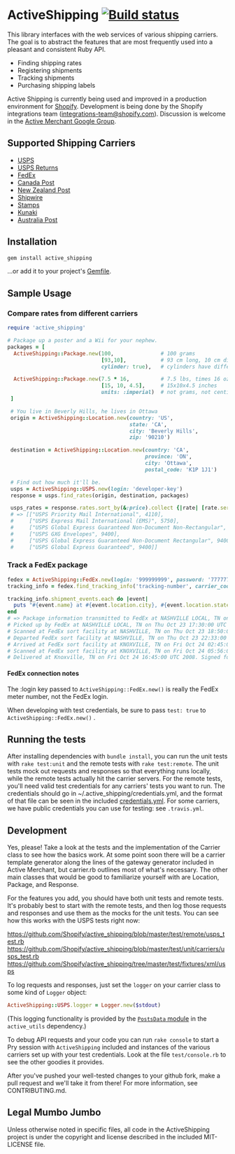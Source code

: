 # ActiveShipping [![Build status](https://travis-ci.org/Shopify/active_shipping.svg?branch=master)](https://travis-ci.org/Shopify/active_shipping)

This library interfaces with the web services of various shipping carriers. The goal is to abstract the features that are most frequently used into a pleasant and consistent Ruby API.

- Finding shipping rates
- Registering shipments
- Tracking shipments
- Purchasing shipping labels

Active Shipping is currently being used and improved in a production environment for [Shopify][]. Development is being done by the Shopify integrations team (<integrations-team@shopify.com>). Discussion is welcome in the [Active Merchant Google Group][discuss].

[Shopify]:http://www.shopify.com
[discuss]:http://groups.google.com/group/activemerchant

## Supported Shipping Carriers

* [USPS](http://www.usps.com)
* [USPS Returns](http://returns.usps.com)
* [FedEx](http://www.fedex.com)
* [Canada Post](http://www.canadapost.ca)
* [New Zealand Post](http://www.nzpost.co.nz)
* [Shipwire](http://www.shipwire.com)
* [Stamps](http://www.stamps.com)
* [Kunaki](http://www.kunaki.com)
* [Australia Post](http://auspost.com.au/)

## Installation

```ruby
gem install active_shipping
```

...or add it to your project's [Gemfile](http://bundler.io/).

## Sample Usage

### Compare rates from different carriers

```ruby
require 'active_shipping'

# Package up a poster and a Wii for your nephew.
packages = [
  ActiveShipping::Package.new(100,               # 100 grams
                              [93,10],           # 93 cm long, 10 cm diameter
                              cylinder: true),   # cylinders have different volume calculations

  ActiveShipping::Package.new(7.5 * 16,          # 7.5 lbs, times 16 oz/lb.
                              [15, 10, 4.5],     # 15x10x4.5 inches
                              units: :imperial)  # not grams, not centimetres
 ]

 # You live in Beverly Hills, he lives in Ottawa
 origin = ActiveShipping::Location.new(country: 'US',
                                       state: 'CA',
                                       city: 'Beverly Hills',
                                       zip: '90210')

 destination = ActiveShipping::Location.new(country: 'CA',
                                            province: 'ON',
                                            city: 'Ottawa',
                                            postal_code: 'K1P 1J1')

 # Find out how much it'll be.
 usps = ActiveShipping::USPS.new(login: 'developer-key')
 response = usps.find_rates(origin, destination, packages)

 usps_rates = response.rates.sort_by(&:price).collect {|rate| [rate.service_name, rate.price]}
 # => [["USPS Priority Mail International", 4110],
 #     ["USPS Express Mail International (EMS)", 5750],
 #     ["USPS Global Express Guaranteed Non-Document Non-Rectangular", 9400],
 #     ["USPS GXG Envelopes", 9400],
 #     ["USPS Global Express Guaranteed Non-Document Rectangular", 9400],
 #     ["USPS Global Express Guaranteed", 9400]]
```

### Track a FedEx package

```ruby
fedex = ActiveShipping::FedEx.new(login: '999999999', password: '7777777', key: '1BXXXXXXXXXxrcB', account: '51XXXXX20')
tracking_info = fedex.find_tracking_info('tracking-number', carrier_code: 'fedex_ground') # Ground package

tracking_info.shipment_events.each do |event|
  puts "#{event.name} at #{event.location.city}, #{event.location.state} on #{event.time}. #{event.message}"
end
# => Package information transmitted to FedEx at NASHVILLE LOCAL, TN on Thu Oct 23 00:00:00 UTC 2008.
# Picked up by FedEx at NASHVILLE LOCAL, TN on Thu Oct 23 17:30:00 UTC 2008.
# Scanned at FedEx sort facility at NASHVILLE, TN on Thu Oct 23 18:50:00 UTC 2008.
# Departed FedEx sort facility at NASHVILLE, TN on Thu Oct 23 22:33:00 UTC 2008.
# Arrived at FedEx sort facility at KNOXVILLE, TN on Fri Oct 24 02:45:00 UTC 2008.
# Scanned at FedEx sort facility at KNOXVILLE, TN on Fri Oct 24 05:56:00 UTC 2008.
# Delivered at Knoxville, TN on Fri Oct 24 16:45:00 UTC 2008. Signed for by: T.BAKER
```

#### FedEx connection notes

The :login key passed to ```ActiveShipping::FedEx.new()``` is really the FedEx meter number, not the FedEx login.

When developing with test credentials, be sure to pass ```test: true``` to ```ActiveShipping::FedEx.new()``` .

## Running the tests

After installing dependencies with `bundle install`, you can run the unit tests with `rake test:unit` and the remote tests with `rake test:remote`. The unit tests mock out requests and responses so that everything runs locally, while the remote tests actually hit the carrier servers. For the remote tests, you'll need valid test credentials for any carriers' tests you want to run. The credentials should go in ~/.active_shipping/credentials.yml, and the format of that file can be seen in the included [credentials.yml](https://github.com/Shopify/active_shipping/blob/master/test/credentials.yml). For some carriers, we have public credentials you can use for testing: see `.travis.yml`.

## Development

Yes, please! Take a look at the tests and the implementation of the Carrier class to see how the basics work. At some point soon there will be a carrier template generator along the lines of the gateway generator included in Active Merchant, but carrier.rb outlines most of what's necessary. The other main classes that would be good to familiarize yourself with are Location, Package, and Response.

For the features you add, you should have both unit tests and remote tests. It's probably best to start with the remote tests, and then log those requests and responses and use them as the mocks for the unit tests. You can see how this works with the USPS tests right now:

https://github.com/Shopify/active_shipping/blob/master/test/remote/usps_test.rb
https://github.com/Shopify/active_shipping/blob/master/test/unit/carriers/usps_test.rb
https://github.com/Shopify/active_shipping/tree/master/test/fixtures/xml/usps

To log requests and responses, just set the `logger` on your carrier class to some kind of `Logger` object:

```ruby
ActiveShipping::USPS.logger = Logger.new($stdout)
```

(This logging functionality is provided by the [`PostsData` module](https://github.com/Shopify/active_utils/blob/master/lib/active_utils/posts_data.rb) in the `active_utils` dependency.)

To debug API requests and your code you can run `rake console` to start a Pry session with `ActiveShipping` included
and instances of the various carriers set up with your test credentials.
Look at the file `test/console.rb` to see the other goodies it provides.

After you've pushed your well-tested changes to your github fork, make a pull request and we'll take it from there! For more information, see CONTRIBUTING.md.

## Legal Mumbo Jumbo

Unless otherwise noted in specific files, all code in the ActiveShipping project is under the copyright and license described in the included MIT-LICENSE file.
